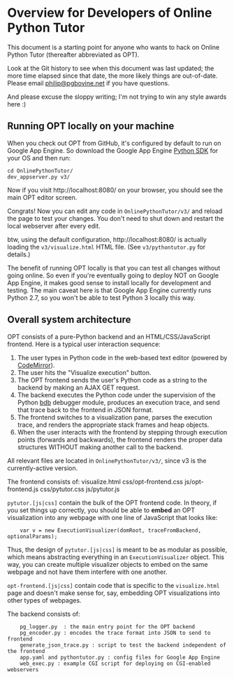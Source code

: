 # Overview for Developers of Online Python Tutor

This document is a starting point for anyone who wants to hack on
Online Python Tutor (thereafter abbreviated as OPT).

Look at the Git history to see when this document was last updated; the more time
elapsed since that date, the more likely things are out-of-date. Please email
philip@pgbovine.net if you have questions.

And please excuse the sloppy writing; I'm not trying to win any style awards here :)


## Running OPT locally on your machine

When you check out OPT from GitHub, it's configured by default to run on
Google App Engine. So download the Google App Engine [Python SDK](https://developers.google.com/appengine/downloads)
for your OS and then run:

    cd OnlinePythonTutor/
    dev_appserver.py v3/

Now if you visit http://localhost:8080/ on your browser, you should see the main OPT editor screen.

Congrats! Now you can edit any code in `OnlinePythonTutor/v3/` and reload the page to test your changes.
You don't need to shut down and restart the local webserver after every edit.

btw, using the default configuration, http://localhost:8080/ is actually loading the `v3/visualize.html` HTML file.
(See `v3/pythontutor.py` for details.)

The benefit of running OPT locally is that you can test all changes without going online. So even
if you're eventually going to deploy NOT on Google App Engine, it makes good sense to install locally
for development and testing. The main caveat here is that Google App Engine currently runs Python 2.7,
so you won't be able to test Python 3 locally this way.


## Overall system architecture

OPT consists of a pure-Python backend and an HTML/CSS/JavaScript frontend.
Here is a typical user interaction sequence:

1. The user types in Python code in the web-based text editor (powered by [CodeMirror](http://www.codemirror.net/)).
2. The user hits the "Visualize execution" button.
3. The OPT frontend sends the user's Python code as a string to the backend by making an AJAX GET request.
4. The backend executes the Python code under the supervision of the Python [bdb](http://docs.python.org/library/bdb.html) debugger module, produces an execution trace, and send that trace back to the frontend in JSON format.
5. The frontend switches to a visualization pane, parses the execution trace, and renders the appropriate stack frames and heap objects.
6. When the user interacts with the frontend by stepping through execution points (forwards and backwards), the frontend renders the proper data structures WITHOUT making another call to the backend.

All relevant files are located in `OnlinePythonTutor/v3/`, since v3 is the currently-active version.

The frontend consists of:
        visualize.html
        css/opt-frontend.css
        js/opt-frontend.js
        css/pytutor.css
        js/pytutor.js
        <a bunch of auxiliary css and js files such as libraries>

`pytutor.[js|css]` contain the bulk of the OPT frontend code. In theory, if you set things up correctly,
you should be able to **embed** an OPT visualization into any webpage with one line of JavaScript that looks like:

        var v = new ExecutionVisualizer(domRoot, traceFromBackend, optionalParams);

Thus, the design of `pytutor.[js|css]` is meant to be as modular as possible, which means abstracting
everything in an `ExecutionVisualizer` object. This way, you can create multiple visualizer objects
to embed on the same webpage and not have them interfere with one another.

`opt-frontend.[js|css]` contain code that is specific to the `visualize.html` page and doesn't make sense for, say,
embedding OPT visualizations into other types of webpages.

The backend consists of:

        pg_logger.py  : the main entry point for the OPT backend
        pg_encoder.py : encodes the trace format into JSON to send to frontend
        generate_json_trace.py : script to test the backend independent of the frontend
        app.yaml and pythontutor.py : config files for Google App Engine
        web_exec.py : example CGI script for deploying on CGI-enabled webservers
        
